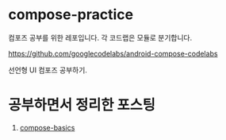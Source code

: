 # compose-practice
컴포즈 공부를 위한 레포입니다. 각 코드랩은 모듈로 분기합니다.

https://github.com/googlecodelabs/android-compose-codelabs

선언형 UI 컴포즈 공부하기.

# 공부하면서 정리한 포스팅
1. [compose-basics](https://dev-jiwon.notion.site/Basics-ef8a033db1b5428f9d1f7053ce3d39c5)

